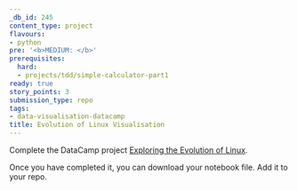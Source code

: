 ```yaml
---
_db_id: 245
content_type: project
flavours:
- python
pre: '<b>MEDIUM: </b>'
prerequisites:
  hard:
  - projects/tdd/simple-calculator-part1
ready: true
story_points: 3
submission_type: repo
tags:
- data-visualisation-datacamp
title: Evolution of Linux Visualisation
---
```


Complete the DataCamp project
[Exploring the Evolution of Linux](https://www.datacamp.com/projects/111).

Once you have completed it, you can download your notebook file. Add it to your repo.